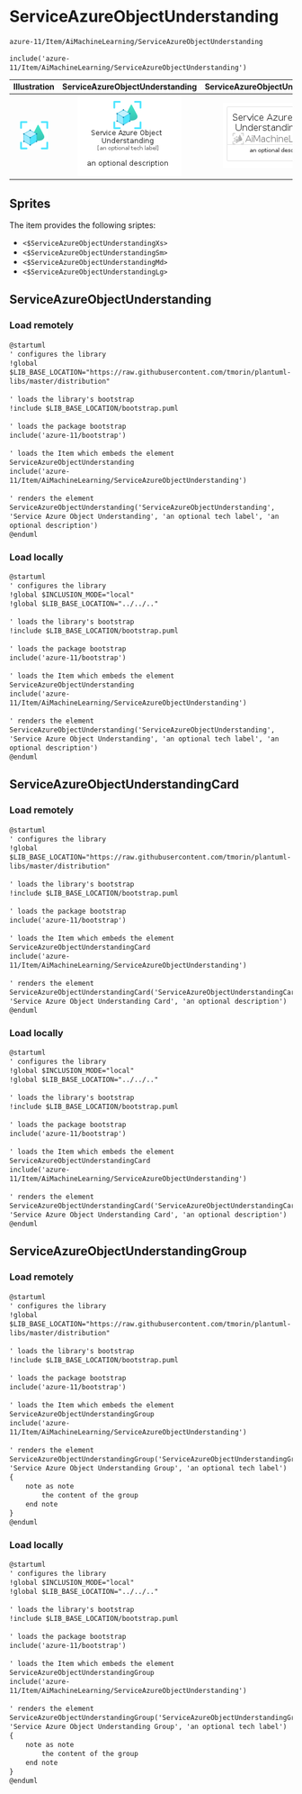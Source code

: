 # ServiceAzureObjectUnderstanding


```text
azure-11/Item/AiMachineLearning/ServiceAzureObjectUnderstanding
```

```text
include('azure-11/Item/AiMachineLearning/ServiceAzureObjectUnderstanding')
```



| Illustration | ServiceAzureObjectUnderstanding | ServiceAzureObjectUnderstandingCard | ServiceAzureObjectUnderstandingGroup |
| :---: | :---: | :---: | :---: |
| ![illustration for Illustration](../../../azure-11/Item/AiMachineLearning/ServiceAzureObjectUnderstanding.png) | ![illustration for ServiceAzureObjectUnderstanding](../../../azure-11/Item/AiMachineLearning/ServiceAzureObjectUnderstanding.Local.png) | ![illustration for ServiceAzureObjectUnderstandingCard](../../../azure-11/Item/AiMachineLearning/ServiceAzureObjectUnderstandingCard.Local.png) | ![illustration for ServiceAzureObjectUnderstandingGroup](../../../azure-11/Item/AiMachineLearning/ServiceAzureObjectUnderstandingGroup.Local.png) |



## Sprites
The item provides the following sriptes:

- `<$ServiceAzureObjectUnderstandingXs>`
- `<$ServiceAzureObjectUnderstandingSm>`
- `<$ServiceAzureObjectUnderstandingMd>`
- `<$ServiceAzureObjectUnderstandingLg>`





## ServiceAzureObjectUnderstanding

### Load remotely
```plantuml
@startuml
' configures the library
!global $LIB_BASE_LOCATION="https://raw.githubusercontent.com/tmorin/plantuml-libs/master/distribution"

' loads the library's bootstrap
!include $LIB_BASE_LOCATION/bootstrap.puml

' loads the package bootstrap
include('azure-11/bootstrap')

' loads the Item which embeds the element ServiceAzureObjectUnderstanding
include('azure-11/Item/AiMachineLearning/ServiceAzureObjectUnderstanding')

' renders the element
ServiceAzureObjectUnderstanding('ServiceAzureObjectUnderstanding', 'Service Azure Object Understanding', 'an optional tech label', 'an optional description')
@enduml
```

### Load locally
```plantuml
@startuml
' configures the library
!global $INCLUSION_MODE="local"
!global $LIB_BASE_LOCATION="../../.."

' loads the library's bootstrap
!include $LIB_BASE_LOCATION/bootstrap.puml

' loads the package bootstrap
include('azure-11/bootstrap')

' loads the Item which embeds the element ServiceAzureObjectUnderstanding
include('azure-11/Item/AiMachineLearning/ServiceAzureObjectUnderstanding')

' renders the element
ServiceAzureObjectUnderstanding('ServiceAzureObjectUnderstanding', 'Service Azure Object Understanding', 'an optional tech label', 'an optional description')
@enduml
```

## ServiceAzureObjectUnderstandingCard

### Load remotely
```plantuml
@startuml
' configures the library
!global $LIB_BASE_LOCATION="https://raw.githubusercontent.com/tmorin/plantuml-libs/master/distribution"

' loads the library's bootstrap
!include $LIB_BASE_LOCATION/bootstrap.puml

' loads the package bootstrap
include('azure-11/bootstrap')

' loads the Item which embeds the element ServiceAzureObjectUnderstandingCard
include('azure-11/Item/AiMachineLearning/ServiceAzureObjectUnderstanding')

' renders the element
ServiceAzureObjectUnderstandingCard('ServiceAzureObjectUnderstandingCard', 'Service Azure Object Understanding Card', 'an optional description')
@enduml
```

### Load locally
```plantuml
@startuml
' configures the library
!global $INCLUSION_MODE="local"
!global $LIB_BASE_LOCATION="../../.."

' loads the library's bootstrap
!include $LIB_BASE_LOCATION/bootstrap.puml

' loads the package bootstrap
include('azure-11/bootstrap')

' loads the Item which embeds the element ServiceAzureObjectUnderstandingCard
include('azure-11/Item/AiMachineLearning/ServiceAzureObjectUnderstanding')

' renders the element
ServiceAzureObjectUnderstandingCard('ServiceAzureObjectUnderstandingCard', 'Service Azure Object Understanding Card', 'an optional description')
@enduml
```

## ServiceAzureObjectUnderstandingGroup

### Load remotely
```plantuml
@startuml
' configures the library
!global $LIB_BASE_LOCATION="https://raw.githubusercontent.com/tmorin/plantuml-libs/master/distribution"

' loads the library's bootstrap
!include $LIB_BASE_LOCATION/bootstrap.puml

' loads the package bootstrap
include('azure-11/bootstrap')

' loads the Item which embeds the element ServiceAzureObjectUnderstandingGroup
include('azure-11/Item/AiMachineLearning/ServiceAzureObjectUnderstanding')

' renders the element
ServiceAzureObjectUnderstandingGroup('ServiceAzureObjectUnderstandingGroup', 'Service Azure Object Understanding Group', 'an optional tech label') {
    note as note
        the content of the group
    end note
}
@enduml
```

### Load locally
```plantuml
@startuml
' configures the library
!global $INCLUSION_MODE="local"
!global $LIB_BASE_LOCATION="../../.."

' loads the library's bootstrap
!include $LIB_BASE_LOCATION/bootstrap.puml

' loads the package bootstrap
include('azure-11/bootstrap')

' loads the Item which embeds the element ServiceAzureObjectUnderstandingGroup
include('azure-11/Item/AiMachineLearning/ServiceAzureObjectUnderstanding')

' renders the element
ServiceAzureObjectUnderstandingGroup('ServiceAzureObjectUnderstandingGroup', 'Service Azure Object Understanding Group', 'an optional tech label') {
    note as note
        the content of the group
    end note
}
@enduml
```

